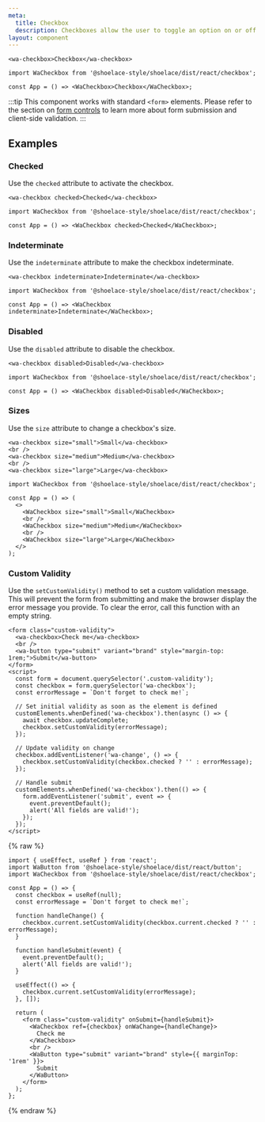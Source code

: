 ```yaml
---
meta:
  title: Checkbox
  description: Checkboxes allow the user to toggle an option on or off.
layout: component
---
```


```html:preview
<wa-checkbox>Checkbox</wa-checkbox>
```

```jsx:react
import WaCheckbox from '@shoelace-style/shoelace/dist/react/checkbox';

const App = () => <WaCheckbox>Checkbox</WaCheckbox>;
```

:::tip
This component works with standard `<form>` elements. Please refer to the section on [form controls](/getting-started/form-controls) to learn more about form submission and client-side validation.
:::

## Examples

### Checked

Use the `checked` attribute to activate the checkbox.

```html:preview
<wa-checkbox checked>Checked</wa-checkbox>
```

```jsx:react
import WaCheckbox from '@shoelace-style/shoelace/dist/react/checkbox';

const App = () => <WaCheckbox checked>Checked</WaCheckbox>;
```

### Indeterminate

Use the `indeterminate` attribute to make the checkbox indeterminate.

```html:preview
<wa-checkbox indeterminate>Indeterminate</wa-checkbox>
```

```jsx:react
import WaCheckbox from '@shoelace-style/shoelace/dist/react/checkbox';

const App = () => <WaCheckbox indeterminate>Indeterminate</WaCheckbox>;
```

### Disabled

Use the `disabled` attribute to disable the checkbox.

```html:preview
<wa-checkbox disabled>Disabled</wa-checkbox>
```

```jsx:react
import WaCheckbox from '@shoelace-style/shoelace/dist/react/checkbox';

const App = () => <WaCheckbox disabled>Disabled</WaCheckbox>;
```

### Sizes

Use the `size` attribute to change a checkbox's size.

```html:preview
<wa-checkbox size="small">Small</wa-checkbox>
<br />
<wa-checkbox size="medium">Medium</wa-checkbox>
<br />
<wa-checkbox size="large">Large</wa-checkbox>
```

```jsx:react
import WaCheckbox from '@shoelace-style/shoelace/dist/react/checkbox';

const App = () => (
  <>
    <WaCheckbox size="small">Small</WaCheckbox>
    <br />
    <WaCheckbox size="medium">Medium</WaCheckbox>
    <br />
    <WaCheckbox size="large">Large</WaCheckbox>
  </>
);
```

### Custom Validity

Use the `setCustomValidity()` method to set a custom validation message. This will prevent the form from submitting and make the browser display the error message you provide. To clear the error, call this function with an empty string.

```html:preview
<form class="custom-validity">
  <wa-checkbox>Check me</wa-checkbox>
  <br />
  <wa-button type="submit" variant="brand" style="margin-top: 1rem;">Submit</wa-button>
</form>
<script>
  const form = document.querySelector('.custom-validity');
  const checkbox = form.querySelector('wa-checkbox');
  const errorMessage = `Don't forget to check me!`;

  // Set initial validity as soon as the element is defined
  customElements.whenDefined('wa-checkbox').then(async () => {
    await checkbox.updateComplete;
    checkbox.setCustomValidity(errorMessage);
  });

  // Update validity on change
  checkbox.addEventListener('wa-change', () => {
    checkbox.setCustomValidity(checkbox.checked ? '' : errorMessage);
  });

  // Handle submit
  customElements.whenDefined('wa-checkbox').then(() => {
    form.addEventListener('submit', event => {
      event.preventDefault();
      alert('All fields are valid!');
    });
  });
</script>
```

{% raw %}

```jsx:react
import { useEffect, useRef } from 'react';
import WaButton from '@shoelace-style/shoelace/dist/react/button';
import WaCheckbox from '@shoelace-style/shoelace/dist/react/checkbox';

const App = () => {
  const checkbox = useRef(null);
  const errorMessage = `Don't forget to check me!`;

  function handleChange() {
    checkbox.current.setCustomValidity(checkbox.current.checked ? '' : errorMessage);
  }

  function handleSubmit(event) {
    event.preventDefault();
    alert('All fields are valid!');
  }

  useEffect(() => {
    checkbox.current.setCustomValidity(errorMessage);
  }, []);

  return (
    <form class="custom-validity" onSubmit={handleSubmit}>
      <WaCheckbox ref={checkbox} onWaChange={handleChange}>
        Check me
      </WaCheckbox>
      <br />
      <WaButton type="submit" variant="brand" style={{ marginTop: '1rem' }}>
        Submit
      </WaButton>
    </form>
  );
};
```

{% endraw %}
